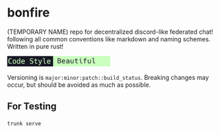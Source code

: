 # bonfire
(TEMPORARY NAME) repo for decentralized discord-like federated chat! following all common conventions like markdown and naming schemes. Written in pure rust! 

<img alt="Code Style: Beautiful" src="repo-style/code-style-beautiful-badge.png" style="height: 24px">

Versioning is `major:minor:patch::build_status`. Breaking changes may occur, but should be avoided as much as possible. 

## For Testing

`trunk serve`
